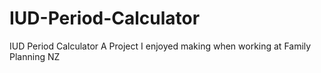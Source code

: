 # IUD-Period-Calculator
IUD Period Calculator
A Project I enjoyed making when working at Family Planning NZ

